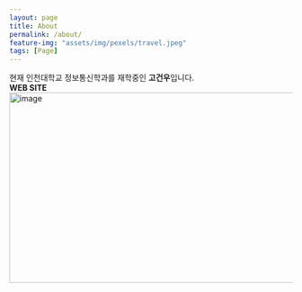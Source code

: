 ```yaml
---
layout: page
title: About
permalink: /about/
feature-img: "assets/img/pexels/travel.jpeg"
tags: [Page]
---
```


현재 인천대학교 정보통신학과를 재학중인 **고건우**입니다. <br>
**WEB SITE**
[<img width="912" height="339" alt="image" src="https://github.com/user-attachments/assets/8399ab0a-baf3-41aa-bcab-4f0c6dc246b8" />](https://ko-web.com/)
